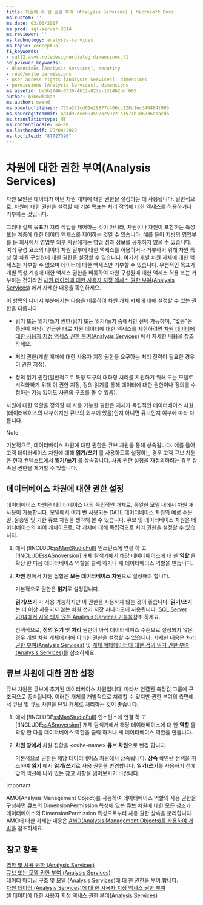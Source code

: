 ```yaml
---
title: 차원에 대 한 권한 부여 (Analysis Services) | Microsoft Docs
ms.custom: ''
ms.date: 03/06/2017
ms.prod: sql-server-2014
ms.reviewer: ''
ms.technology: analysis-services
ms.topic: conceptual
f1_keywords:
- sql12.asvs.roledesignerdialog.dimensions.f1
helpviewer_keywords:
- dimensions [Analysis Services], security
- read/write permissions
- user access rights [Analysis Services], dimensions
- permissions [Analysis Services], dimensions
ms.assetid: be5b2746-0336-4b12-827e-131462bdf605
author: minewiskan
ms.author: owend
ms.openlocfilehash: 735a272cd01e29877c466cc228d1ec340484f995
ms.sourcegitcommit: ad4d92dce894592a259721a1571b1d8736abacdb
ms.translationtype: MT
ms.contentlocale: ko-KR
ms.lasthandoff: 08/04/2020
ms.locfileid: "87727396"
---
```

# <a name="grant-permissions-on-a-dimension-analysis-services"></a>차원에 대한 권한 부여(Analysis Services)
  차원 보안은 데이터가 아닌 차원 개체에 대한 권한을 설정하는 데 사용됩니다. 일반적으로, 차원에 대한 권한을 설정할 때 기본 목표는 처리 작업에 대한 액세스를 허용하거나 거부하는 것입니다.  
  
 그러나 실제 목표가 처리 작업을 제어하는 것이 아니라, 차원이나 차원이 포함하는 특성 또는 계층에 대한 데이터 액세스를 제어하는 것일 수 있습니다. 예를 들어 지방의 영업부를 둔 회사에서 영업부 외부 사람에게는 영업 성과 정보를 공개하지 않을 수 있습니다. 여러 구성 요소의 데이터 차원 일부에 대한 액세스를 허용하거나 거부하기 위해 차원 특성 및 차원 구성원에 대한 권한을 설정할 수 있습니다. 여기서 개별 차원 자체에 대한 액세스는 거부할 수 없으며 데이터에 대한 액세스만 거부할 수 있습니다. 우선적인 목표가 개별 특성 계층에 대한 액세스 권한을 비롯하여 차원 구성원에 대한 액세스 허용 또는 거부하는 것이라면 [차원 데이터에 대한 사용자 지정 액세스 권한 부여&#40;Analysis Services&#41;](grant-custom-access-to-dimension-data-analysis-services.md) 에서 자세한 내용을 확인하세요.  
  
 이 항목의 나머지 부분에서는 다음을 비롯하여 차원 개체 자체에 대해 설정할 수 있는 권한을 다룹니다.  
  
-   읽기 또는 읽기/쓰기 권한(읽기 또는 읽기/쓰기 중에서만 선택 가능하며, "없음"은 옵션이 아님). 언급한 대로 차원 데이터에 대한 액세스를 제한하려면 [차원 데이터에 대한 사용자 지정 액세스 권한 부여&#40;Analysis Services&#41;](grant-custom-access-to-dimension-data-analysis-services.md) 에서 자세한 내용을 참조하세요.  
  
-   처리 권한(개별 개체에 대한 사용자 지정 권한을 요구하는 처리 전략이 필요한 경우 이 권한 지정).  
  
-   정의 읽기 권한(일반적으로 특정 도구의 대화형 처리를 지원하기 위해 또는 모델로 시각화하기 위해 이 권한 지정, 정의 읽기를 통해 데이터에 대한 권한이나 정의를 수정하는 기능 없이도 차원의 구조를 볼 수 있음).  
  
 차원에 대한 역할을 정의할 때 사용 가능한 권한은 개체가 독립적인 데이터베이스 차원(데이터베이스의 내부이지만 큐브의 외부에 있음)인지 아니면 큐브인지 여부에 따라 다릅니다.  
  
> [!NOTE]  
>  기본적으로, 데이터베이스 차원에 대한 권한은 큐브 차원을 통해 상속됩니다. 예를 들어 고객 데이터베이스 차원에 대해 **읽기/쓰기** 를 사용하도록 설정하는 경우 고객 큐브 차원은 현재 컨텍스트에서 **읽기/쓰기** 를 상속합니다. 사용 권한 설정을 재정의하려는 경우 상속된 권한을 제거할 수 있습니다.  
  
## <a name="set-permissions-on-a-database-dimension"></a>데이터베이스 차원에 대한 권한 설정  
 데이터베이스 차원은 데이터베이스 내의 독립적인 개체로, 동일한 모델 내에서 차원 재사용이 가능합니다. 모델에서 여러 번 사용되는 DATE 데이터베이스 차원의 예로 주문일, 운송일 및 기한 큐브 차원을 생각해 볼 수 있습니다. 큐브 및 데이터베이스 차원은 데이터베이스의 피어 개체이므로, 각 개체에 대해 독립적으로 처리 권한을 설정할 수 있습니다.  
  
1.  에서 [!INCLUDE[ssManStudioFull](../../includes/ssmanstudiofull-md.md)] 인스턴스에 연결 하 고 [!INCLUDE[ssASnoversion](../../includes/ssasnoversion-md.md)] 개체 탐색기에서 해당 데이터베이스에 대 한 **역할** 을 확장 한 다음 데이터베이스 역할을 클릭 하거나 새 데이터베이스 역할을 만듭니다.  
  
2.  **차원** 창에서 차원 집합은 **모든 데이터베이스 차원**으로 설정해야 합니다.  
  
     기본적으로 권한은 **읽기**로 설정됩니다.  
  
     **읽기/쓰기** 가 사용 가능하지만 이 권한을 사용하지 않는 것이 좋습니다. **읽기/쓰기** 는 더 이상 사용되지 않는 차원 쓰기 저장 시나리오에 사용됩니다. [SQL Server 2014에서 사용 되지 않는 Analysis Services 기능을](../deprecated-analysis-services-features-in-sql-server-2014.md)참조 하세요.  
  
     선택적으로, **정의 읽기** 및 **처리** 권한이 아직 데이터베이스 수준으로 설정되지 않은 경우 개별 차원 개체에 대해 이러한 권한을 설정할 수 있습니다. 자세한 내용은 [처리 권한 부여&#40;Analysis Services&#41;](grant-process-permissions-analysis-services.md) 및 [개체 메타데이터에 대한 정의 읽기 권한 부여&#40;Analysis Services&#41;](grant-read-definition-permissions-on-object-metadata-analysis-services.md)를 참조하세요.  
  
## <a name="set-permissions-on-a-cube-dimension"></a>큐브 차원에 대한 권한 설정  
 큐브 차원은 큐브에 추가된 데이터베이스 차원입니다. 따라서 연결된 측정값 그룹에 구조적으로 종속됩니다. 이러한 개체를 개별적으로 처리할 수 있지만 권한 부여의 측면에서 큐브 및 큐브 차원을 단일 개체로 처리하는 것이 좋습니다.  
  
1.  에서 [!INCLUDE[ssManStudioFull](../../includes/ssmanstudiofull-md.md)] 인스턴스에 연결 하 고 [!INCLUDE[ssASnoversion](../../includes/ssasnoversion-md.md)] 개체 탐색기에서 해당 데이터베이스에 대 한 **역할** 을 확장 한 다음 데이터베이스 역할을 클릭 하거나 새 데이터베이스 역할을 만듭니다.  
  
2.  **차원 창에서** 차원 집합을 \<cube-name> **큐브 차원**으로 변경 합니다.  
  
     기본적으로 권한은 해당 데이터베이스 차원에서 상속됩니다. **상속** 확인란 선택을 취소하여 **읽기** 에서 **읽기/쓰기**로 사용 권한을 변경합니다. **읽기/쓰기**를 사용하기 전에 앞의 섹션에 나와 있는 참고 사항을 읽어보시기 바랍니다.  
  
> [!IMPORTANT]  
>  AMO(Analysis Management Object)를 사용하여 데이터베이스 역할의 사용 권한을 구성하면 큐브의 DimensionPermission 특성에 있는 큐브 차원에 대한 모든 참조가 데이터베이스의 DimensionPermission 특성으로부터 사용 권한 상속을 분리합니다. AMO에 대한 자세한 내용은 [AMO&#40;Analysis Management Objects&#41;를 사용하여 개발](https://docs.microsoft.com/bi-reference/amo/developing-with-analysis-management-objects-amo)을 참조하세요.  
  
## <a name="see-also"></a>참고 항목  
 [역할 및 사용 권한 &#40;Analysis Services&#41;](roles-and-permissions-analysis-services.md)   
 [큐브 또는 모델 권한 부여 &#40;Analysis Services&#41;](grant-cube-or-model-permissions-analysis-services.md)   
 [데이터 마이닝 구조 및 모델 &#40;Analysis Services&#41;에 대 한 권한을 부여 합니다.](grant-permissions-on-data-mining-structures-and-models-analysis-services.md)   
 [차원 데이터 &#40;Analysis Services&#41;에 대 한 사용자 지정 액세스 권한 부여](grant-custom-access-to-dimension-data-analysis-services.md)   
 [셀 데이터에 대한 사용자 지정 액세스 권한 부여&#40;Analysis Services&#41;](grant-custom-access-to-cell-data-analysis-services.md)  
  
  
